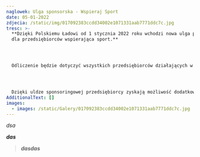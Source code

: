 ```yaml
---
naglowek: Ulga sponsorska - Wspieraj Sport
date: 05-01-2022
zdjecia: /static/img/017092383ccdd34002e1071331aab7771ddc7c.jpg
tresc: >-
  **Dzięki Polskiemu Ładowi od 1 stycznia 2022 roku wchodzi nowa ulga podatkowa
  dla przedsiębiorców wspierająca sport.** 




  Odliczenie będzie dotyczyć wszystkich przedsiębiorców działających w Polsce, czyli zarówno jednoosobowych działalności gospodarczych, jak i spółek. 




  Dzięki uldze sponsoringowej przedsiębiorcy zyskają możliwość dodatkowego odliczenia od podstawy opodatkowania podatkiem dochodowym (PIT i CIT) 50% kosztów poniesionych na wskazane obszary działalności. Podatnik, oprócz zaliczenia poniesionych kosztów w 100% do kosztów uzyskania przychodu, uzyska prawo do dodatkowej preferencji w podatku dochodowym przez odliczenie od podstawy opodatkowania 50% poniesionych kosztów. Łącznie w podatku dochodowym przedsiębiorca rozliczy więc 150% poniesionego kosztu.
AdditionalText: []
images:
  - images: /static/Galery/017092383ccdd34002e1071331aab7771ddc7c.jpg
---
```

*dsa*

***das***

> ***dasdas***